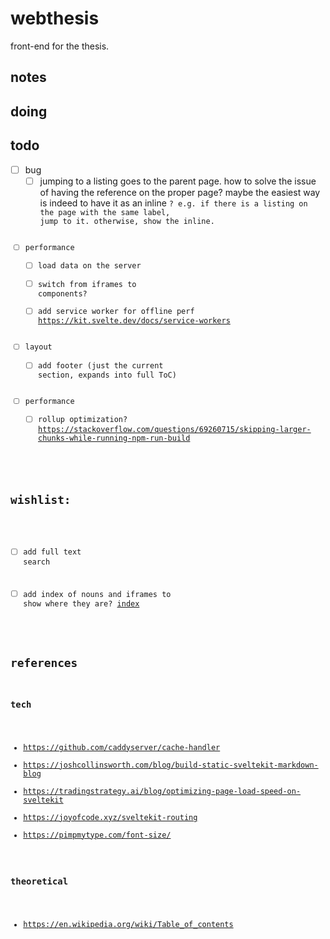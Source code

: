 # webthesis

front-end for the thesis.

## notes

## doing



## todo
- [ ] bug
  - [ ] jumping to a listing goes to the parent page. how to solve the issue of having the reference on the proper page? maybe the easiest way is indeed to have it as an inline <Code/>? e.g. if there is a listing on the page with the same label, jump to it. otherwise, show the inline.
- [ ] performance
  - [ ] load data on the server
  - [ ] switch from iframes to components?
  - [ ] add service worker for offline perf https://kit.svelte.dev/docs/service-workers
- [ ] layout
  - [ ] add footer (just the current section, expands into full ToC)
- [ ] performance
  - [ ] rollup optimization? https://stackoverflow.com/questions/69260715/skipping-larger-chunks-while-running-npm-run-build

## wishlist:
  - [ ] add full text search
  - [ ] add index of nouns and iframes to show where they are? [index](https://en.wikipedia.org/wiki/Index_(publishing))


## references

### tech

- https://github.com/caddyserver/cache-handler
- https://joshcollinsworth.com/blog/build-static-sveltekit-markdown-blog
- https://tradingstrategy.ai/blog/optimizing-page-load-speed-on-sveltekit
- https://joyofcode.xyz/sveltekit-routing
- https://pimpmytype.com/font-size/

### theoretical

- https://en.wikipedia.org/wiki/Table_of_contents
